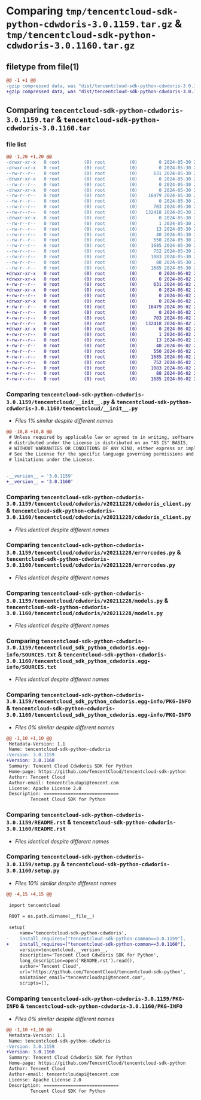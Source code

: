 # Comparing `tmp/tencentcloud-sdk-python-cdwdoris-3.0.1159.tar.gz` & `tmp/tencentcloud-sdk-python-cdwdoris-3.0.1160.tar.gz`

## filetype from file(1)

```diff
@@ -1 +1 @@
-gzip compressed data, was "dist/tencentcloud-sdk-python-cdwdoris-3.0.1159.tar", last modified: Thu May 30 20:42:23 2024, max compression
+gzip compressed data, was "dist/tencentcloud-sdk-python-cdwdoris-3.0.1160.tar", last modified: Sun Jun  2 20:27:32 2024, max compression
```

## Comparing `tencentcloud-sdk-python-cdwdoris-3.0.1159.tar` & `tencentcloud-sdk-python-cdwdoris-3.0.1160.tar`

### file list

```diff
@@ -1,20 +1,20 @@
-drwxr-xr-x   0 root         (0) root         (0)        0 2024-05-30 20:42:23.000000 tencentcloud-sdk-python-cdwdoris-3.0.1159/
-drwxr-xr-x   0 root         (0) root         (0)        0 2024-05-30 20:42:23.000000 tencentcloud-sdk-python-cdwdoris-3.0.1159/tencentcloud/
--rw-r--r--   0 root         (0) root         (0)      631 2024-05-30 20:42:23.000000 tencentcloud-sdk-python-cdwdoris-3.0.1159/tencentcloud/__init__.py
-drwxr-xr-x   0 root         (0) root         (0)        0 2024-05-30 20:42:23.000000 tencentcloud-sdk-python-cdwdoris-3.0.1159/tencentcloud/cdwdoris/
--rw-r--r--   0 root         (0) root         (0)        0 2024-05-30 20:42:23.000000 tencentcloud-sdk-python-cdwdoris-3.0.1159/tencentcloud/cdwdoris/__init__.py
-drwxr-xr-x   0 root         (0) root         (0)        0 2024-05-30 20:42:23.000000 tencentcloud-sdk-python-cdwdoris-3.0.1159/tencentcloud/cdwdoris/v20211228/
--rw-r--r--   0 root         (0) root         (0)    16479 2024-05-30 20:42:23.000000 tencentcloud-sdk-python-cdwdoris-3.0.1159/tencentcloud/cdwdoris/v20211228/cdwdoris_client.py
--rw-r--r--   0 root         (0) root         (0)        0 2024-05-30 20:42:23.000000 tencentcloud-sdk-python-cdwdoris-3.0.1159/tencentcloud/cdwdoris/v20211228/__init__.py
--rw-r--r--   0 root         (0) root         (0)      703 2024-05-30 20:42:23.000000 tencentcloud-sdk-python-cdwdoris-3.0.1159/tencentcloud/cdwdoris/v20211228/errorcodes.py
--rw-r--r--   0 root         (0) root         (0)   132418 2024-05-30 20:42:23.000000 tencentcloud-sdk-python-cdwdoris-3.0.1159/tencentcloud/cdwdoris/v20211228/models.py
-drwxr-xr-x   0 root         (0) root         (0)        0 2024-05-30 20:42:23.000000 tencentcloud-sdk-python-cdwdoris-3.0.1159/tencentcloud_sdk_python_cdwdoris.egg-info/
--rw-r--r--   0 root         (0) root         (0)        1 2024-05-30 20:42:23.000000 tencentcloud-sdk-python-cdwdoris-3.0.1159/tencentcloud_sdk_python_cdwdoris.egg-info/dependency_links.txt
--rw-r--r--   0 root         (0) root         (0)       13 2024-05-30 20:42:23.000000 tencentcloud-sdk-python-cdwdoris-3.0.1159/tencentcloud_sdk_python_cdwdoris.egg-info/top_level.txt
--rw-r--r--   0 root         (0) root         (0)       40 2024-05-30 20:42:23.000000 tencentcloud-sdk-python-cdwdoris-3.0.1159/tencentcloud_sdk_python_cdwdoris.egg-info/requires.txt
--rw-r--r--   0 root         (0) root         (0)      550 2024-05-30 20:42:23.000000 tencentcloud-sdk-python-cdwdoris-3.0.1159/tencentcloud_sdk_python_cdwdoris.egg-info/SOURCES.txt
--rw-r--r--   0 root         (0) root         (0)     1685 2024-05-30 20:42:23.000000 tencentcloud-sdk-python-cdwdoris-3.0.1159/tencentcloud_sdk_python_cdwdoris.egg-info/PKG-INFO
--rw-r--r--   0 root         (0) root         (0)      752 2024-05-30 20:42:23.000000 tencentcloud-sdk-python-cdwdoris-3.0.1159/README.rst
--rw-r--r--   0 root         (0) root         (0)     1083 2024-05-30 20:42:23.000000 tencentcloud-sdk-python-cdwdoris-3.0.1159/setup.py
--rw-r--r--   0 root         (0) root         (0)       88 2024-05-30 20:42:23.000000 tencentcloud-sdk-python-cdwdoris-3.0.1159/setup.cfg
--rw-r--r--   0 root         (0) root         (0)     1685 2024-05-30 20:42:23.000000 tencentcloud-sdk-python-cdwdoris-3.0.1159/PKG-INFO
+drwxr-xr-x   0 root         (0) root         (0)        0 2024-06-02 20:27:32.000000 tencentcloud-sdk-python-cdwdoris-3.0.1160/
+drwxr-xr-x   0 root         (0) root         (0)        0 2024-06-02 20:27:32.000000 tencentcloud-sdk-python-cdwdoris-3.0.1160/tencentcloud/
+-rw-r--r--   0 root         (0) root         (0)      631 2024-06-02 20:27:32.000000 tencentcloud-sdk-python-cdwdoris-3.0.1160/tencentcloud/__init__.py
+drwxr-xr-x   0 root         (0) root         (0)        0 2024-06-02 20:27:32.000000 tencentcloud-sdk-python-cdwdoris-3.0.1160/tencentcloud/cdwdoris/
+-rw-r--r--   0 root         (0) root         (0)        0 2024-06-02 20:27:32.000000 tencentcloud-sdk-python-cdwdoris-3.0.1160/tencentcloud/cdwdoris/__init__.py
+drwxr-xr-x   0 root         (0) root         (0)        0 2024-06-02 20:27:32.000000 tencentcloud-sdk-python-cdwdoris-3.0.1160/tencentcloud/cdwdoris/v20211228/
+-rw-r--r--   0 root         (0) root         (0)    16479 2024-06-02 20:27:32.000000 tencentcloud-sdk-python-cdwdoris-3.0.1160/tencentcloud/cdwdoris/v20211228/cdwdoris_client.py
+-rw-r--r--   0 root         (0) root         (0)        0 2024-06-02 20:27:32.000000 tencentcloud-sdk-python-cdwdoris-3.0.1160/tencentcloud/cdwdoris/v20211228/__init__.py
+-rw-r--r--   0 root         (0) root         (0)      703 2024-06-02 20:27:32.000000 tencentcloud-sdk-python-cdwdoris-3.0.1160/tencentcloud/cdwdoris/v20211228/errorcodes.py
+-rw-r--r--   0 root         (0) root         (0)   132418 2024-06-02 20:27:32.000000 tencentcloud-sdk-python-cdwdoris-3.0.1160/tencentcloud/cdwdoris/v20211228/models.py
+drwxr-xr-x   0 root         (0) root         (0)        0 2024-06-02 20:27:32.000000 tencentcloud-sdk-python-cdwdoris-3.0.1160/tencentcloud_sdk_python_cdwdoris.egg-info/
+-rw-r--r--   0 root         (0) root         (0)        1 2024-06-02 20:27:32.000000 tencentcloud-sdk-python-cdwdoris-3.0.1160/tencentcloud_sdk_python_cdwdoris.egg-info/dependency_links.txt
+-rw-r--r--   0 root         (0) root         (0)       13 2024-06-02 20:27:32.000000 tencentcloud-sdk-python-cdwdoris-3.0.1160/tencentcloud_sdk_python_cdwdoris.egg-info/top_level.txt
+-rw-r--r--   0 root         (0) root         (0)       40 2024-06-02 20:27:32.000000 tencentcloud-sdk-python-cdwdoris-3.0.1160/tencentcloud_sdk_python_cdwdoris.egg-info/requires.txt
+-rw-r--r--   0 root         (0) root         (0)      550 2024-06-02 20:27:32.000000 tencentcloud-sdk-python-cdwdoris-3.0.1160/tencentcloud_sdk_python_cdwdoris.egg-info/SOURCES.txt
+-rw-r--r--   0 root         (0) root         (0)     1685 2024-06-02 20:27:32.000000 tencentcloud-sdk-python-cdwdoris-3.0.1160/tencentcloud_sdk_python_cdwdoris.egg-info/PKG-INFO
+-rw-r--r--   0 root         (0) root         (0)      752 2024-06-02 20:27:32.000000 tencentcloud-sdk-python-cdwdoris-3.0.1160/README.rst
+-rw-r--r--   0 root         (0) root         (0)     1083 2024-06-02 20:27:32.000000 tencentcloud-sdk-python-cdwdoris-3.0.1160/setup.py
+-rw-r--r--   0 root         (0) root         (0)       88 2024-06-02 20:27:32.000000 tencentcloud-sdk-python-cdwdoris-3.0.1160/setup.cfg
+-rw-r--r--   0 root         (0) root         (0)     1685 2024-06-02 20:27:32.000000 tencentcloud-sdk-python-cdwdoris-3.0.1160/PKG-INFO
```

### Comparing `tencentcloud-sdk-python-cdwdoris-3.0.1159/tencentcloud/__init__.py` & `tencentcloud-sdk-python-cdwdoris-3.0.1160/tencentcloud/__init__.py`

 * *Files 1% similar despite different names*

```diff
@@ -10,8 +10,8 @@
 # Unless required by applicable law or agreed to in writing, software
 # distributed under the License is distributed on an "AS IS" BASIS,
 # WITHOUT WARRANTIES OR CONDITIONS OF ANY KIND, either express or implied.
 # See the License for the specific language governing permissions and
 # limitations under the License.
 
 
-__version__ = '3.0.1159'
+__version__ = '3.0.1160'
```

### Comparing `tencentcloud-sdk-python-cdwdoris-3.0.1159/tencentcloud/cdwdoris/v20211228/cdwdoris_client.py` & `tencentcloud-sdk-python-cdwdoris-3.0.1160/tencentcloud/cdwdoris/v20211228/cdwdoris_client.py`

 * *Files identical despite different names*

### Comparing `tencentcloud-sdk-python-cdwdoris-3.0.1159/tencentcloud/cdwdoris/v20211228/errorcodes.py` & `tencentcloud-sdk-python-cdwdoris-3.0.1160/tencentcloud/cdwdoris/v20211228/errorcodes.py`

 * *Files identical despite different names*

### Comparing `tencentcloud-sdk-python-cdwdoris-3.0.1159/tencentcloud/cdwdoris/v20211228/models.py` & `tencentcloud-sdk-python-cdwdoris-3.0.1160/tencentcloud/cdwdoris/v20211228/models.py`

 * *Files identical despite different names*

### Comparing `tencentcloud-sdk-python-cdwdoris-3.0.1159/tencentcloud_sdk_python_cdwdoris.egg-info/SOURCES.txt` & `tencentcloud-sdk-python-cdwdoris-3.0.1160/tencentcloud_sdk_python_cdwdoris.egg-info/SOURCES.txt`

 * *Files identical despite different names*

### Comparing `tencentcloud-sdk-python-cdwdoris-3.0.1159/tencentcloud_sdk_python_cdwdoris.egg-info/PKG-INFO` & `tencentcloud-sdk-python-cdwdoris-3.0.1160/tencentcloud_sdk_python_cdwdoris.egg-info/PKG-INFO`

 * *Files 0% similar despite different names*

```diff
@@ -1,10 +1,10 @@
 Metadata-Version: 1.1
 Name: tencentcloud-sdk-python-cdwdoris
-Version: 3.0.1159
+Version: 3.0.1160
 Summary: Tencent Cloud Cdwdoris SDK for Python
 Home-page: https://github.com/TencentCloud/tencentcloud-sdk-python
 Author: Tencent Cloud
 Author-email: tencentcloudapi@tencent.com
 License: Apache License 2.0
 Description: ============================
         Tencent Cloud SDK for Python
```

### Comparing `tencentcloud-sdk-python-cdwdoris-3.0.1159/README.rst` & `tencentcloud-sdk-python-cdwdoris-3.0.1160/README.rst`

 * *Files identical despite different names*

### Comparing `tencentcloud-sdk-python-cdwdoris-3.0.1159/setup.py` & `tencentcloud-sdk-python-cdwdoris-3.0.1160/setup.py`

 * *Files 10% similar despite different names*

```diff
@@ -4,15 +4,15 @@
 
 import tencentcloud
 
 ROOT = os.path.dirname(__file__)
 
 setup(
     name='tencentcloud-sdk-python-cdwdoris',
-    install_requires=["tencentcloud-sdk-python-common==3.0.1159"],
+    install_requires=["tencentcloud-sdk-python-common==3.0.1160"],
     version=tencentcloud.__version__,
     description='Tencent Cloud Cdwdoris SDK for Python',
     long_description=open('README.rst').read(),
     author='Tencent Cloud',
     url='https://github.com/TencentCloud/tencentcloud-sdk-python',
     maintainer_email="tencentcloudapi@tencent.com",
     scripts=[],
```

### Comparing `tencentcloud-sdk-python-cdwdoris-3.0.1159/PKG-INFO` & `tencentcloud-sdk-python-cdwdoris-3.0.1160/PKG-INFO`

 * *Files 0% similar despite different names*

```diff
@@ -1,10 +1,10 @@
 Metadata-Version: 1.1
 Name: tencentcloud-sdk-python-cdwdoris
-Version: 3.0.1159
+Version: 3.0.1160
 Summary: Tencent Cloud Cdwdoris SDK for Python
 Home-page: https://github.com/TencentCloud/tencentcloud-sdk-python
 Author: Tencent Cloud
 Author-email: tencentcloudapi@tencent.com
 License: Apache License 2.0
 Description: ============================
         Tencent Cloud SDK for Python
```

